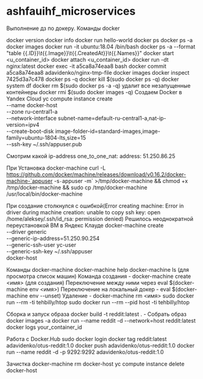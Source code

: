 # ashfauihf_microservices
Выполнение дз по докеру.
Команды docker

docker version
docker info
docker run hello-world
docker ps
docker ps -a
docker images
docker run -it ubuntu:18.04 /bin/bash
docker ps -a --format "table {{.ID}}\t{{.Image}}\t{{.CreatedAt}}\t{{.Names}}"
docker start <u_container_id>
docker attach <u_container_id>
docker run -dt nginx:latest
docker exec -it a5ca8a74eaa8 bash
docker commit a5ca8a74eaa8 adavidenko/nginx-tmp-file
docker images
docker inspect 7425d3a7c478
docker ps -q
docker kill $(sudo docker ps -q)
docker system df
docker rm $(sudo docker ps -a -q) удалит все незапущенные контейнеры
docker rmi $(sudo docker images -q)
Создаем Docker в Yandex Cloud
yc compute instance create \
 --name docker-host \
 --zone ru-central1-a \
 --network-interface subnet-name=default-ru-central1-a,nat-ip-version=ipv4 \
 --create-boot-disk image-folder-id=standard-images,image-family=ubuntu-1804-lts,size=15 \
 --ssh-key ~/.ssh/appuser.pub

Смотрим какой ip-address
one_to_one_nat:
address: 51.250.86.25

При Установка docker-machine 
curl -L https://github.com/docker/machine/releases/download/v0.16.2/docker-machine-`appuser -s`-`appuser -m` >/tmp/docker-machine && chmod +x /tmp/docker-machine && sudo cp /tmp/docker-machine /usr/local/bin/docker-machine

При создание столкнулся с ошибкой(Error creating machine: Error in driver during machine creation: unable to copy ssh key: open /home/aleksey/.ssh/id_rsa: permission denied)
Решилось неоднократной переустановкой ВМ в Яндекс Клауде
docker-machine create \
 --driver generic \
 --generic-ip-address=51.250.90.254 \
 --generic-ssh-user yc-user \
 --generic-ssh-key ~/.ssh/appuser \
 docker-host

Команды docker-machine
docker-machine help 
docker-machine ls (для просмотра список машин)
Команда создания - docker-machine create <имя> (для создания)
Переключение между ними через eval $(docker-machine env <имя>)
Переключение на локальный докер - eval $(docker-machine env --unset)
Удаление - docker-machine rm <имя>
sudo docker run --rm -ti tehbilly/htop
sudo docker run --rm --pid host -ti tehbilly/htop

Сборка и запуск образа
docker build -t reddit:latest . - Собрать образ
docker images -a
docker run --name reddit -d --network=host reddit:latest
docker logs your_container_id

Работа с Docker.Hub
sudo docker login
docker tag reddit:latest adavidenko/otus-reddit:1.0
docker push adavidenko/otus-reddit:1.0
docker run --name reddit -d -p 9292:9292 adavidenko/otus-reddit:1.0

Зачистка
docker-machine rm docker-host
yc compute instance delete docker-host
